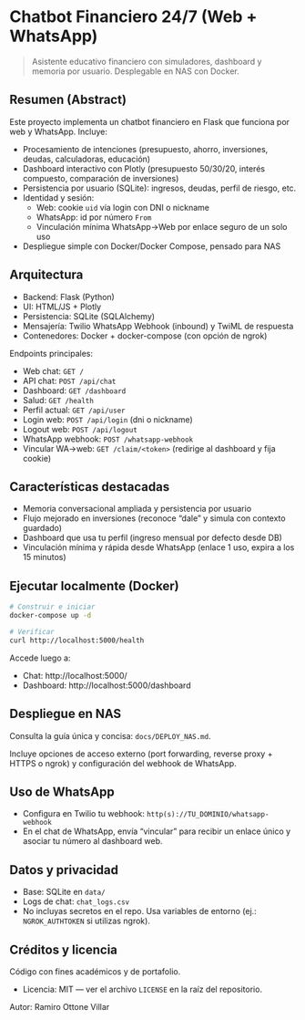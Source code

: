 # Chatbot Financiero 24/7 (Web + WhatsApp)

> Asistente educativo financiero con simuladores, dashboard y memoria por usuario. Desplegable en NAS con Docker.

## Resumen (Abstract)

Este proyecto implementa un chatbot financiero en Flask que funciona por web y WhatsApp. Incluye:
- Procesamiento de intenciones (presupuesto, ahorro, inversiones, deudas, calculadoras, educación)
- Dashboard interactivo con Plotly (presupuesto 50/30/20, interés compuesto, comparación de inversiones)
- Persistencia por usuario (SQLite): ingresos, deudas, perfil de riesgo, etc.
- Identidad y sesión:
	- Web: cookie `uid` vía login con DNI o nickname
	- WhatsApp: id por número `From`
	- Vinculación mínima WhatsApp→Web por enlace seguro de un solo uso
- Despliegue simple con Docker/Docker Compose, pensado para NAS

## Arquitectura

- Backend: Flask (Python)
- UI: HTML/JS + Plotly
- Persistencia: SQLite (SQLAlchemy)
- Mensajería: Twilio WhatsApp Webhook (inbound) y TwiML de respuesta
- Contenedores: Docker + docker-compose (con opción de ngrok)

Endpoints principales:
- Web chat: `GET /`
- API chat: `POST /api/chat`
- Dashboard: `GET /dashboard`
- Salud: `GET /health`
- Perfil actual: `GET /api/user`
- Login web: `POST /api/login` (dni o nickname)
- Logout web: `POST /api/logout`
- WhatsApp webhook: `POST /whatsapp-webhook`
- Vincular WA→web: `GET /claim/<token>` (redirige al dashboard y fija cookie)

## Características destacadas

- Memoria conversacional ampliada y persistencia por usuario
- Flujo mejorado en inversiones (reconoce “dale” y simula con contexto guardado)
- Dashboard que usa tu perfil (ingreso mensual por defecto desde DB)
- Vinculación mínima y rápida desde WhatsApp (enlace 1 uso, expira a los 15 minutos)

## Ejecutar localmente (Docker)

```bash
# Construir e iniciar
docker-compose up -d

# Verificar
curl http://localhost:5000/health
```

Accede luego a:
- Chat: http://localhost:5000/
- Dashboard: http://localhost:5000/dashboard

## Despliegue en NAS

Consulta la guía única y concisa: `docs/DEPLOY_NAS.md`.

Incluye opciones de acceso externo (port forwarding, reverse proxy + HTTPS o ngrok) y configuración del webhook de WhatsApp.

## Uso de WhatsApp

- Configura en Twilio tu webhook: `http(s)://TU_DOMINIO/whatsapp-webhook`
- En el chat de WhatsApp, envía “vincular” para recibir un enlace único y asociar tu número al dashboard web.

## Datos y privacidad

- Base: SQLite en `data/`
- Logs de chat: `chat_logs.csv`
- No incluyas secretos en el repo. Usa variables de entorno (ej.: `NGROK_AUTHTOKEN` si utilizas ngrok).

## Créditos y licencia

Código con fines académicos y de portafolio.

- Licencia: MIT — ver el archivo `LICENSE` en la raíz del repositorio.

Autor: Ramiro Ottone Villar
